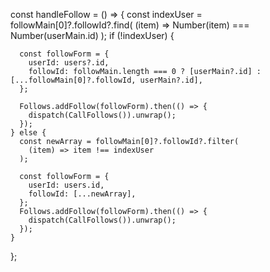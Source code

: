 
  const handleFollow = () => {
    const indexUser = followMain[0]?.followId?.find(
      (item) => Number(item) === Number(userMain.id)
    );
    if (!indexUser) {
      
      const followForm = {
        userId: users?.id,
        followId: followMain.length === 0 ? [userMain?.id] : [...followMain[0]?.followId, userMain?.id],
      };
  
      Follows.addFollow(followForm).then(() => {
        dispatch(CallFollows()).unwrap();
      });
    } else {
      const newArray = followMain[0]?.followId?.filter(
        (item) => item !== indexUser
      );

      const followForm = {
        userId: users.id,
        followId: [...newArray],
      };
      Follows.addFollow(followForm).then(() => {
        dispatch(CallFollows()).unwrap();
      });
    }
  };